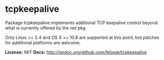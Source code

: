 # tcpkeepalive

Package tcpkeepalive implements additional TCP keepalive control beyond what is
currently offered by the net pkg.

Only Linux \>= 2.4 and OS X \>= 10.8 are supported at this point, but patches
for additional platforms are welcome.

**License:** MIT
**Docs:** http://godoc.org/github.com/felixge/tcpkeepalive
